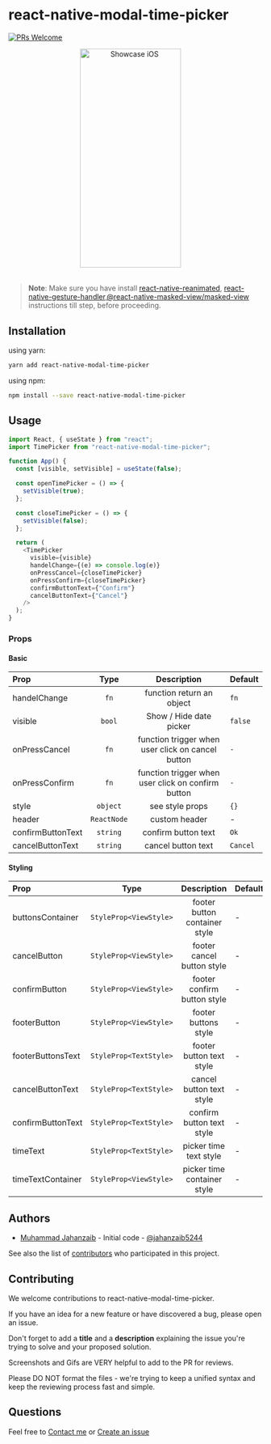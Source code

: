 # react-native-modal-time-picker

[![PRs Welcome](https://img.shields.io/badge/PRs-welcome-brightgreen.svg)](http://makeapullrequest.com)

<p align="center"><img src="https://firebasestorage.googleapis.com/v0/b/musafir-49f4d.appspot.com/o/timepicker.png?alt=media&token=6922733e-1db5-4601-ac6d-ff749cf281e3&_gl=1*18rp4s8*_ga*MTcxMDI1NjE4My4xNjk3MTA2NTYz*_ga_CW55HF8NVT*MTY5NzE3ODUwNy40LjEuMTY5NzE3ODUzNi4zMS4wLjA." alt="Showcase iOS" width="200" height="433">&nbsp;&nbsp;&nbsp;&nbsp;&nbsp;</p>

##

> **Note**: Make sure you have install [react-native-reanimated](https://www.npmjs.com/package/react-native-reanimated), [react-native-gesture-handler](https://www.npmjs.com/package/react-native-gesture-handler),[@react-native-masked-view/masked-view](https://www.npmjs.com/package/@react-native-masked-view/masked-view) instructions till step, before proceeding.

## Installation

using yarn:

```sh
yarn add react-native-modal-time-picker
```

using npm:

```sh
npm install --save react-native-modal-time-picker
```

## Usage

```javascript
import React, { useState } from "react";
import TimePicker from "react-native-modal-time-picker";

function App() {
  const [visible, setVisible] = useState(false);

  const openTimePicker = () => {
    setVisible(true);
  };

  const closeTimePicker = () => {
    setVisible(false);
  };

  return (
    <TimePicker
      visible={visible}
      handelChange={(e) => console.log(e)}
      onPressCancel={closeTimePicker}
      onPressConfirm={closeTimePicker}
      confirmButtonText={"Confirm"}
      cancelButtonText={"Cancel"}
    />
  );
}
```

### Props

#### Basic

| Prop              |    Type     |                    Description                     | Default  |
| :---------------- | :---------: | :------------------------------------------------: | :------- |
| handelChange      |    `fn`     |             function return an object              | `fn`     |
| visible           |   `bool`    |              Show / Hide date picker               | `false`  |
| onPressCancel     |    `fn`     | function trigger when user click on cancel button  | `-`      |
| onPressConfirm    |    `fn`     | function trigger when user click on confirm button | `-`      |
| style             |  `object`   |                  see style props                   | `{}`     |
| header            | `ReactNode` |                   custom header                    | -        |
| confirmButtonText |  `string`   |                confirm button text                 | `Ok`     |
| cancelButtonText  |  `string`   |                 cancel button text                 | `Cancel` |

#### Styling

| Prop              |          Type          |          Description          | Default |
| :---------------- | :--------------------: | :---------------------------: | :------ |
| buttonsContainer  | `StyleProp<ViewStyle>` | footer button container style | -       |
| cancelButton      | `StyleProp<ViewStyle>` |  footer cancel button style   | -       |
| confirmButton     | `StyleProp<ViewStyle>` |  footer confirm button style  | -       |
| footerButton      | `StyleProp<ViewStyle>` |     footer buttons style      | -       |
| footerButtonsText | `StyleProp<TextStyle>` |   footer button text style    | -       |
| cancelButtonText  | `StyleProp<TextStyle>` |   cancel button text style    | -       |
| confirmButtonText | `StyleProp<TextStyle>` |   confirm button text style   | -       |
| timeText          | `StyleProp<TextStyle>` |    picker time text style     | -       |
| timeTextContainer | `StyleProp<ViewStyle>` |  picker time container style  | -       |

## Authors

- [Muhammad Jahanzaib](https://github.com/jahanzaib5244/) - Initial code - [@jahanzaib5244](https://twitter.com/jahanzaib5244)

See also the list of [contributors](https://github.com/jahanzaib5244/react-native-modal-time-picker/contributors) who participated in this project.

## Contributing

We welcome contributions to react-native-modal-time-picker.

If you have an idea for a new feature or have discovered a bug, please open an issue.

Don't forget to add a **title** and a **description** explaining the issue you're trying to solve and your proposed solution.

Screenshots and Gifs are VERY helpful to add to the PR for reviews.

Please DO NOT format the files - we're trying to keep a unified syntax and keep the reviewing process fast and simple.

## Questions

Feel free to [Contact me](mailto:jahanzaib5244@gmail.com) or [Create an issue](https://github.com/jahanzaib5244/react-native-modal-time-picker/issues/new)
